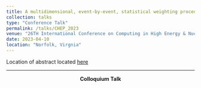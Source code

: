 ```yaml
---
title: A multidimensional, event-by-event, statistical weighting procedure for signal to background separation -- CHEP
collection: talks
type: "Conference Talk"
permalink: /talks/CHEP_2023
venue: "26TH International Conference on Computing in High Energy & Nuclear Physics"
date: 2023-04-10
location: "Norfolk, Virgnia"
---
```

Location of abstract located [here](https://indico.jlab.org/event/459/abstracts/1884/)  
___
  <center><strong>Colloquium Talk</strong></center>
